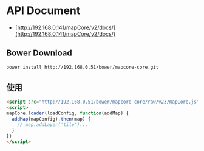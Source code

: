 # API Document
- [http://192.168.0.141/mapCore/v2/docs/](http://192.168.0.141/mapCore/v2/docs/)

## Bower Download
``` bash
bower install http://192.168.0.51/bower/mapcore-core.git
```

## 使用
```html
<script src="http://192.168.0.51/bower/mapcore-core/raw/v23/mapCore.js"></script>
<script>
mapCore.loader(loadConfig, function(addMap) {
  addMap(mapConfig).then(map) {
    // map.addLayer('tile')...
  }
})
</script>
```

